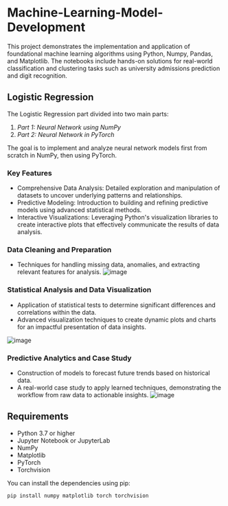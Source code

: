 # Machine-Learning-Model-Development
This project demonstrates the implementation and application of foundational machine learning algorithms using Python, Numpy, Pandas, and Matplotlib. The notebooks include hands-on solutions for real-world classification and clustering tasks such as university admissions prediction and digit recognition.

## Logistic Regression

The Logistic Regression part divided into two main parts:
1. *Part 1: Neural Network using NumPy*  
2. *Part 2: Neural Network in PyTorch* 

The goal is to implement and analyze neural network models first from scratch in NumPy, then using PyTorch.

### Key Features
- Comprehensive Data Analysis: Detailed exploration and manipulation of datasets to uncover underlying patterns and relationships.
- Predictive Modeling: Introduction to building and refining predictive models using advanced statistical methods.
- Interactive Visualizations: Leveraging Python's visualization libraries to create interactive plots that effectively communicate the results of data analysis.

### Data Cleaning and Preparation
- Techniques for handling missing data, anomalies, and extracting relevant features for analysis.
![image](https://github.com/user-attachments/assets/26df7643-258f-4bc9-9164-d4d90f3b61bf)

### Statistical Analysis and Data Visualization
- Application of statistical tests to determine significant differences and correlations within the data. 
- Advanced visualization techniques to create dynamic plots and charts for an impactful presentation of data insights.

![image](https://github.com/user-attachments/assets/7d6479bf-974a-41b8-9142-1ae4d845b3ca)

### Predictive Analytics and Case Study
- Construction of models to forecast future trends based on historical data.
- A real-world case study to apply learned techniques, demonstrating the workflow from raw data to actionable insights.
![image](https://github.com/user-attachments/assets/781cbcaa-4e18-4217-8a4d-891cf8f9a2e1)

## Requirements
- Python 3.7 or higher  
- Jupyter Notebook or JupyterLab  
- NumPy  
- Matplotlib  
- PyTorch  
- Torchvision  

You can install the dependencies using pip:
```bash
pip install numpy matplotlib torch torchvision
